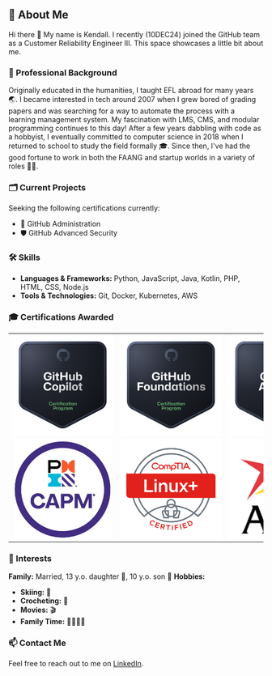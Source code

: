 ## 👤 About Me 
Hi there 👋
My name is Kendall. I recently (10DEC24) joined the GitHub team as a Customer Reliability Engineer III. This space showcases a little bit about me. 

### 💼 Professional Background
Originally educated in the humanities, I taught EFL abroad for many years 🌏. I became interested in tech around 2007 when I grew bored of grading papers and was searching for a way to automate the process with a learning management system. My fascination with LMS, CMS, and modular programming continues to this day! After a few years dabbling with code as a hobbyist, I eventually committed to computer science in 2018 when I returned to school to study the field formally 🎓. Since then, I've had the good fortune to work in both the FAANG and startup worlds in a variety of roles 🧑‍💻. 

### 🗂️ Current Projects
<!-- While onboarding, I made this amazing Octocat:

![octocat-1733936653588](https://github.com/user-attachments/assets/3b95b3cc-6027-4bf1-a742-f8761baf8e97) -->
Seeking the following certifications currently:
- 📌 GitHub Administration
- 🛡️ GitHub Advanced Security

### 🛠️ Skills
- **Languages & Frameworks:** Python, JavaScript, Java, Kotlin, PHP, HTML, CSS, Node.js
- **Tools & Technologies:** Git, Docker, Kubernetes, AWS

### 🎓 Certifications Awarded
<table>
    <tr>
        <td>
            <div style="width: 200px; height: 200px; overflow: hidden;">
                <img src="copilot.png" alt="copilot" style="width: 100%; height: 100%; object-fit: contain;" />
            </div>
        </td>
        <td>
            <div style="width: 200px; height: 200px; overflow: hidden;">
                <img src="gh-foundations.png" alt="gh-foundations" style="width: 100%; height: 100%; object-fit: contain;" />
            </div>
        </td>
        <td>
            <div style="width: 200px; height: 200px; overflow: hidden;">
                <img src="actions.png" alt="actions" style="width: 100%; height: 100%; object-fit: contain;" />
            </div>
        </td>
        <td>
            <div style="width: 200px; height: 200px; overflow: hidden;">
                <img src="kcna.png" alt="kcna" style="width: 100%; height: 100%; object-fit: contain;" />
            </div>
        </td>
        <td>
            <div style="width: 200px; height: 200px; overflow: hidden;">
                <img src="ccp.png" alt="ccp" style="width: 100%; height: 100%; object-fit: contain;" />
            </div>
        </td>
    </tr>
    <tr>
        <td>
            <div style="width: 200px; height: 200px; overflow: hidden;">
                <img src="capm.png" alt="capm" style="width: 100%; height: 100%; object-fit: contain;" />
            </div>
        </td>
        <td>
            <div style="width: 200px; height: 200px; overflow: hidden;">
                <img src="linux.png" alt="linux" style="width: 100%; height: 100%; object-fit: contain;" />
            </div>
        </td>
        <td>
            <div style="width: 200px; height: 200px; overflow: hidden;">
                <img src="acc.png" alt="acc" style="width: 100%; height: 100%; object-fit: contain;" />
                <p>Software Testing</p>
            </div>
        </td>
        <td>
            <div style="width: 200px; height: 200px; overflow: hidden;">
                <img src="acc.png" alt="acc" style="width: 100%; height: 100%; object-fit: contain;" />
                <p>Web Development</p>
            </div>
        </td>
    </tr>
</table>

### 🌱 Interests
**Family:** Married, 13 y.o. daughter 👧, 10 y.o. son 👦
**Hobbies:**
- **Skiing:** 🎿
- **Crocheting:** 🧶
- **Movies:** 🎬
- **Family Time:** 👨‍👩‍👧‍👦

### 📫 Contact Me
Feel free to reach out to me on [LinkedIn](https://linkedin.com/in/krshearman).


